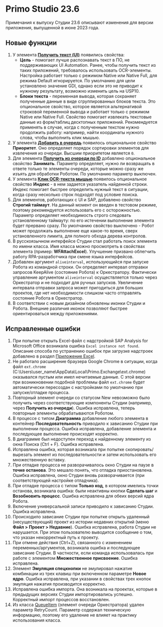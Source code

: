 # Primo Studio 23.6
Примечания к выпуску Студии 23.6 описывают изменения для версии приложения, выпущенной в июне 2023 года.

## Новые функции 
1. У элемента [**Получить текст (UI)**](https://docs.primo-rpa.ru/primo-rpa/g_elements/el_basic/els_uiinteraction/el_gettext) появились свойства:
   * **Цель** - помогает лучше распознавать текст в ПО, не поддерживающих UI Automation. Ранее, чтобы получить текст из таких приложений, требовалось использовать OCR-элементы. Настройка работает только с режимом Native или Native Full, для режима Default игнорируется. По умолчанию для цели установлено значение GDI, однако если это не приводит к нужному результату, возможно изменить цель на USP10.
   * **Блоки текста** - переменная вывода, которая сохраняет полученные данные в виде сгруппированных блоков текста. Это опциональное свойство, которое является альтернативой строковой переменной вывода и работает только с режимом Native или Native Full. Свойство помогает извлекать текстовые данные из форм/таблиц десктопных приложений. Рекомендуется применять в случае, когда с полученным текстом нужно продолжить работу: например, найти координаты нужного слова, чтобы выполнить клик мышью. 
1. У элемента [**Добавить в очередь**](https://docs.primo-rpa.ru/primo-rpa/g_elements/el_basic/els_orch/els_queues/addtoqueue) появилось опциональное свойство **Приоритет**. Оно определяет порядок сортировки элементов для извлечения из очереди. Высшим приоритетом является `0`.
1. Для элемента [**Получить из очереди по ID**](https://docs.primo-rpa.ru/primo-rpa/g_elements/el_basic/els_orch/els_queues/peekqueueid) добавлено опциональное свойство **Занимать**. Параметр определяет, нужно ли возвращать в ответе только те элементы очереди, которые можно сразу же изъять для обработки Роботом. По умолчанию параметр выключен.
1. У элемента [**Клик OCR-текста мышью**](https://docs.primo-rpa.ru/primo-rpa/g_elements/el_basic/els_ocr/el_ocr_textclick) появилось опциональное свойство **Индекс** - в нем задается указатель найденной строки. Индекс помогает быстрее определить нужный текст в ситуации, когда сразу несколько строк подходят под условие поиска.
1. Для элементов, работающих с UI и SAP, добавлено свойство **Строгий таймаут**. На данный момент он введен в тестовом режиме, поэтому рекомендуется использовать его с осторожностью. Параметр определяет необходимость строго следовать установленному таймауту: по его истечении выполнение элемента будет прервано сразу. По умолчанию свойство выключено - Робот может продолжать выполнение еще какое-то время, сверх установленного лимита, для полного обхода дерева контролов. 
1. В русскоязычном интерфейсе Студии стал работать поиск элемента по имени класса. Имя класса можно просмотреть в свойствах элемента (пример: **WFAttachExcel**). Улучшение призвано облегчить работу RPA-разработчика при смене языка интерфейсов. 
1. Добавлен аргумент `aliveinterval`, использующийся при запуске Робота из командной строки. Он определяет интервал отправки запросов KeepAlive (состояние Робота) к Оркестратору. Фактически управление аргументом `aliveinterval` осуществляется только через Оркестратор и не подходит для ручных запусков. Увеличение интервала отправки запроса может пригодиться для больших проектов, где нет необходимости слишком часто отправлять состояние Робота в Оркестратор.
1. В соответствии с новым дизайном обновлены иконки Студии и Робота. Внешние различия иконок позволяют быстрее ориентироваться между приложениями.  

## Исправленные ошибки
1. При попытке открыть Excel-файл с надстройкой SAP Analysis for Microsoft Office возникала ошибка `Excel instance not found`. Описание способа по устранению ошибок при загрузке надстроек добавлено в раздел [Приложение Excel](https://docs.primo-rpa.ru/primo-rpa/g_elements/el_basic/els_excel/el_excel_app#загрузка-надстроек).
1. Не работало расширение браузера Google Chrome в ситуации, когда файл `ext.chrome` (C:\Users\user_name\AppData\Local\Primo.Exchange\ext.chrome) оказывался пустым или имел нечитаемые данные. С этой версии при возникновении подобной проблемы файл `ext.chrome` будет автоматически пересоздан с настройками по умолчанию при запуске/отладке процесса.
1. Повторный элемент очереди со статусом New невозможно было получить через соответствующие компоненты Студии (например, через **Получить из очереди**). Ошибка исправлена, теперь повторные элементы обрабатываются Роботом.
1. В процессе с типом **Диаграмма** добавление любого элемента в контейнер **Последовательность** приводило к зависанию Студии при выполнении процесса. Ошибка исправлена, добавление элемента и последующее выполнение происходят корректно.
1. В диаграмме был недоступен переход к найденному элементу из окна Поиска (Ctrl + F). Ошибка исправлена. 
1. Исправлена ошибка, которая возникала при попытке cкопировать/вырезать элемент из последовательности и затем использовать его множественную вставку.
1. При отладке процесса не разворачивалось окно Студии на паузе в **точке останова**. Это мешало понять, что отладка приостановлена. Ошибка исправлена, окно Студии вновь разворачивается (при соответствующей настройке отладчика).
1. При отладке процесса с типом **Только код**, в котором имелись точки останова, возникала ошибка: были неактивны кнопки **Сделать шаг** и **Возобновить процесс**. Ошибка исправлена для обеих версий ядра Робота.
1. Включение универсальной записи приводило к зависанию Студии. Ошибка исправлена.
1. Происходило зависание Студии при попытке открыть удаленный (несуществующий) проект из истории недавних открытий (меню **Файл > Проект > Недавние**). Ошибка исправлена, работа Студии не нарушается. При этом пользователю выводится сообщение о том, что указан некорректный путь к проекту.
1. При отмене действия (Ctrl+Z), связанного с изменением переменных/аргументов, возникала ошибка и последующее зависание Студии. В частности, если команда использовалась при работе с элементом **Множественное присвоение**. Ошибка исправлена.
1. Элемент **Эмуляция спецкнопки** не эмулировал нажатие комбинации из трех клавиш при включенном параметре **Новое ядро**. Ошибка исправлена, при указании в свойствах трех кнопок эмуляция нажатия производится корректно.
1. Исправлена ошибка импорта. Она возникала на проектах, которые в предыдущих версиях Студии импортировались успешно. Корректный импорт процессов восстановлен.
1. Из класса [QueueItem](https://docs.primo-rpa.ru/primo-rpa/g_elements/el_basic/els_orch/els_queues/datatypes) (элемент очереди Оркестратора) удален параметр RetryCount. Параметр содержал техническую информацию, поэтому его удаление не влияет на практику использования класса.
